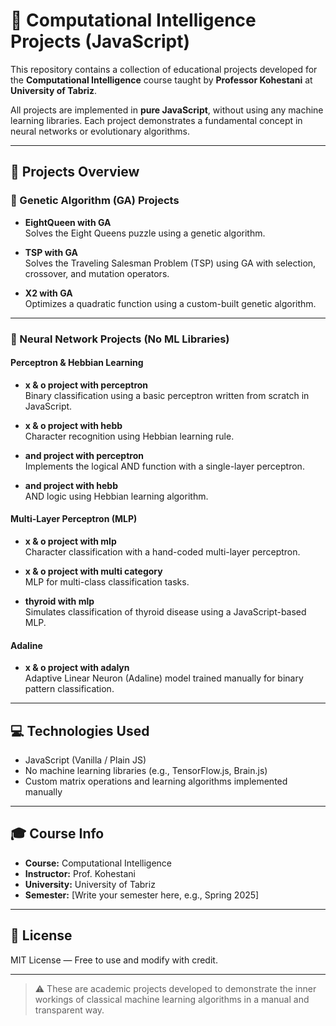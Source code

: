 # 🧠 Computational Intelligence Projects (JavaScript)

This repository contains a collection of educational projects developed for the **Computational Intelligence** course taught by **Professor Kohestani** at **University of Tabriz**.

All projects are implemented in **pure JavaScript**, without using any machine learning libraries. Each project demonstrates a fundamental concept in neural networks or evolutionary algorithms.

---

## 📁 Projects Overview

### 🧬 Genetic Algorithm (GA) Projects
- **EightQueen with GA**  
  Solves the Eight Queens puzzle using a genetic algorithm.

- **TSP with GA**  
  Solves the Traveling Salesman Problem (TSP) using GA with selection, crossover, and mutation operators.

- **X2 with GA**  
  Optimizes a quadratic function using a custom-built genetic algorithm.

---

### 🧠 Neural Network Projects (No ML Libraries)

#### Perceptron & Hebbian Learning
- **x & o project with perceptron**  
  Binary classification using a basic perceptron written from scratch in JavaScript.

- **x & o project with hebb**  
  Character recognition using Hebbian learning rule.

- **and project with perceptron**  
  Implements the logical AND function with a single-layer perceptron.

- **and project with hebb**  
  AND logic using Hebbian learning algorithm.

#### Multi-Layer Perceptron (MLP)
- **x & o project with mlp**  
  Character classification with a hand-coded multi-layer perceptron.

- **x & o project with multi category**  
  MLP for multi-class classification tasks.

- **thyroid with mlp**  
  Simulates classification of thyroid disease using a JavaScript-based MLP.

#### Adaline
- **x & o project with adalyn**  
  Adaptive Linear Neuron (Adaline) model trained manually for binary pattern classification.

---

## 💻 Technologies Used
- JavaScript (Vanilla / Plain JS)
- No machine learning libraries (e.g., TensorFlow.js, Brain.js)
- Custom matrix operations and learning algorithms implemented manually

---

## 🎓 Course Info
- **Course:** Computational Intelligence  
- **Instructor:** Prof. Kohestani  
- **University:** University of Tabriz  
- **Semester:** [Write your semester here, e.g., Spring 2025]

---

## 📜 License
MIT License — Free to use and modify with credit.

---

> ⚠️ These are academic projects developed to demonstrate the inner workings of classical machine learning algorithms in a manual and transparent way.
